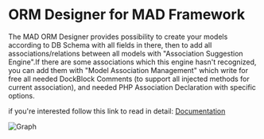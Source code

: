 ORM Designer for MAD Framework
===================
The MAD ORM Designer provides possibility to create your models according to DB Schema with all fields in there, then to add all associations/relations between all models with "Association Suggestion Engine".If there are some associations which this engine hasn't recognized, you can add them with "Model Association Management" which write for free all needed DockBlock Comments (to support all injected methods for current association), and needed PHP Association Declaration with specific options.

if you're interested follow this link to read in detail: [Documentation](https://github.com/gStanev/mad-orm-designer/wiki/_pages)

![Graph](http://hobi-fishing.com/mad-orm-designer/interactive-graph-3.png)
